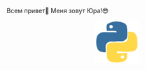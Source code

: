Всем привет👋 Меня зовут Юра!😎

<div id="header" align="center">
  <img src="giphy.gif" width="100"/>
</div>
